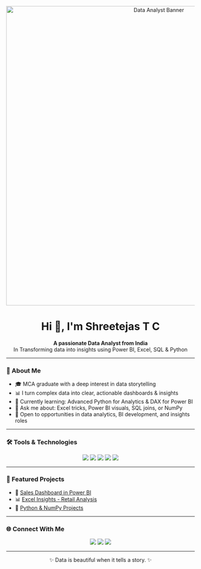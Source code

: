 <!-- Banner -->
<p align="center">
  <img src="https://github.com/tejuusername/tejuusername/assets/banner.gif" alt="Data Analyst Banner" width="800"/>
</p>

<h1 align="center">Hi 👋, I'm Shreetejas T C </h1>

<p align="center">
  <b>A passionate Data Analyst from India </b><br>
  In Transforming data into insights using Power BI, Excel, SQL & Python
</p>

---

### 🧠 About Me

- 🎓 MCA graduate with a deep interest in data storytelling  
- 📊 I turn complex data into clear, actionable dashboards & insights  
- 📌 Currently learning: Advanced Python for Analytics & DAX for Power BI  
- 💬 Ask me about: Excel tricks, Power BI visuals, SQL joins, or NumPy  
- 🌱 Open to opportunities in data analytics, BI development, and insights roles  

---

### 🛠️ Tools & Technologies

<p align="center">
  <img src="https://img.shields.io/badge/Python-3776AB?style=for-the-badge&logo=python&logoColor=white"/>
  <img src="https://img.shields.io/badge/NumPy-013243?style=for-the-badge&logo=numpy&logoColor=white"/>
  <img src="https://img.shields.io/badge/Power%20BI-F2C811?style=for-the-badge&logo=powerbi&logoColor=black"/>
  <img src="https://img.shields.io/badge/Excel-217346?style=for-the-badge&logo=microsoft-excel&logoColor=white"/>
  <img src="https://img.shields.io/badge/SQL-336791?style=for-the-badge&logo=mysql&logoColor=white"/>
</p>

---


### 📌 Featured Projects

- 🧾 [Sales Dashboard in Power BI](https://github.com/tejuusername/powerbi-sales-dashboard)
- 📊 [Excel Insights - Retail Analysis](https://github.com/tejuusername/excel-retail-analysis)
- 🐍 [Python & NumPy Projects](https://github.com/tejuusername/numpy-projects)

---

### 🌐 Connect With Me

<p align="center">
  <a href="https://www.linkedin.com/in/yourlinkedin"><img src="https://img.shields.io/badge/LinkedIn-blue?style=for-the-badge&logo=linkedin&logoColor=white"/></a>
  <a href="mailto:your.email@example.com"><img src="https://img.shields.io/badge/Gmail-red?style=for-the-badge&logo=gmail&logoColor=white"/></a>
  <a href="https://www.instagram.com/yourinsta"><img src="https://img.shields.io/badge/Instagram-E4405F?style=for-the-badge&logo=instagram&logoColor=white"/></a>
</p>

---

<p align="center">✨ Data is beautiful when it tells a story. ✨</p>
